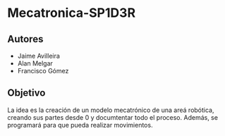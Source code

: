 # Mecatronica-SP1D3R
## Autores
* Jaime Avilleira
* Alan Melgar
* Francisco Gómez
## Objetivo
La idea es la creación de un modelo mecatrónico de una areá robótica, creando sus partes desde 0 y documtentar todo el proceso. Además, se programará para que pueda realizar movimientos.
